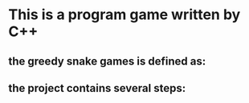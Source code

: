# This is a program game written by C++
## the greedy snake games is defined as:

## the project contains several steps:

